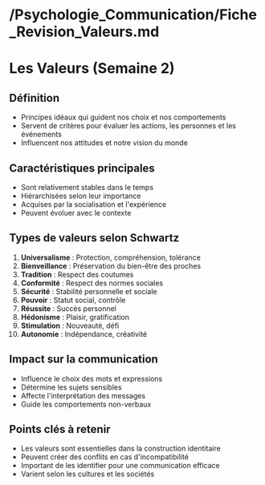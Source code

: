 # /Psychologie_Communication/Fiche_Revision_Valeurs.md

# Les Valeurs (Semaine 2)

## Définition

- Principes idéaux qui guident nos choix et nos comportements
- Servent de critères pour évaluer les actions, les personnes et les événements
- Influencent nos attitudes et notre vision du monde

## Caractéristiques principales
- Sont relativement stables dans le temps 
- Hiérarchisées selon leur importance
- Acquises par la socialisation et l'expérience
- Peuvent évoluer avec le contexte

## Types de valeurs selon Schwartz
1. **Universalisme** : Protection, compréhension, tolérance
2. **Bienveillance** : Préservation du bien-être des proches
3. **Tradition** : Respect des coutumes
4. **Conformité** : Respect des normes sociales
5. **Sécurité** : Stabilité personnelle et sociale
6. **Pouvoir** : Statut social, contrôle
7. **Réussite** : Succès personnel
8. **Hédonisme** : Plaisir, gratification
9. **Stimulation** : Nouveauté, défi
10. **Autonomie** : Indépendance, créativité

## Impact sur la communication
- Influence le choix des mots et expressions
- Détermine les sujets sensibles
- Affecte l'interprétation des messages
- Guide les comportements non-verbaux

## Points clés à retenir
- Les valeurs sont essentielles dans la construction identitaire
- Peuvent créer des conflits en cas d'incompatibilité
- Important de les identifier pour une communication efficace
- Varient selon les cultures et les sociétés